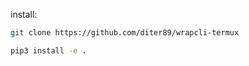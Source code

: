 install:
```bash
git clone https://github.com/diter89/wrapcli-termux
```
```bash
pip3 install -e .
```
